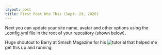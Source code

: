```yaml
---
layout: post
title: First Post Who This (Sept. 23, 2020)
---
```


Next you can update your site name, avatar and other options using the _config.yml file in the root of your repository (shown below).

Huge shoutout to Barry at Smash Magazine for his ![tutorial](https://www.smashingmagazine.com/2014/08/build-blog-jekyll-github-pages/) that helped me get this up and running
